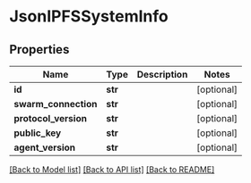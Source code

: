 # JsonIPFSSystemInfo


## Properties
Name | Type | Description | Notes
------------ | ------------- | ------------- | -------------
**id** | **str** |  | [optional] 
**swarm_connection** | **str** |  | [optional] 
**protocol_version** | **str** |  | [optional] 
**public_key** | **str** |  | [optional] 
**agent_version** | **str** |  | [optional] 

[[Back to Model list]](../README.md#documentation-for-models) [[Back to API list]](../README.md#documentation-for-api-endpoints) [[Back to README]](../README.md)


